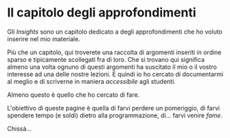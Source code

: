# Il capitolo degli approfondimenti


Gli *Insights* sono un capitolo dedicato a degli approfondimenti che ho voluto inserire nel mio materiale.

Più che un capitolo, qui troverete una raccolta di argomenti inseriti in ordine sparso e tipicamente scollegati fra di loro. 
Che si trovano qui significa almeno una volta ognuno di questi argomenti ha suscitato il mio o il vostro interesse ad una delle nostre lezioni. 
E quindi io ho cercato di documentarmi al meglio e di scriverne in maniera *accessibile* agli studenti.

Almeno questo è quello che ho cercato di fare.

L'obiettivo di queste pagine è quella di farvi perdere un pomeriggio, di farvi spendere tempo (e soldi) dietro alla programmazione, di... farvi venire *fame*.

Chissà...

